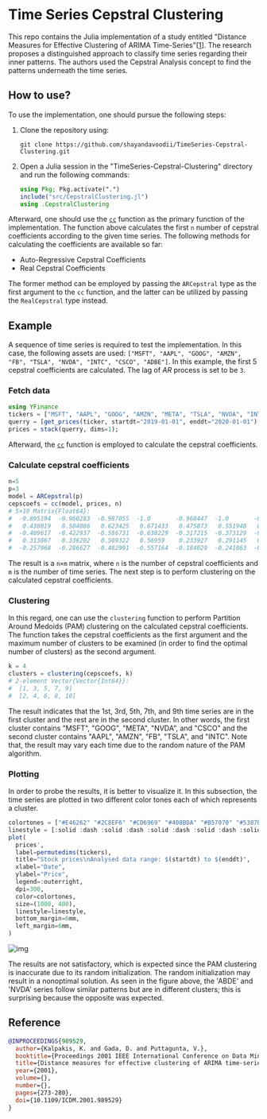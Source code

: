 # Time Series Cepstral Clustering

This repo contains the Julia implementation of a study entitled "Distance Measures for Effective Clustering of ARIMA Time-Series"[[1](https://doi.org/10.1109/ICDM.2001.989529)]. The research proposes a distinguished approach to classify time series regarding their inner patterns. The authors used the Cepstral Analysis concept to find the patterns underneath the time series.

## How to use?

To use the implementation, one should pursue the following steps:

1. Clone the repository using:  

    ```raw
    git clone https://github.com/shayandavoodii/TimeSeries-Cepstral-Clustering.git
    ```

2. Open a Julia session in the "TimeSeries-Cepstral-Clustering" directory and run the following commands:

    ```julia
    using Pkg; Pkg.activate(".")
    include("src/CepstralClustering.jl")
    using .CepstralClustering
    ```

Afterward, one should use the [`cc`](https://github.com/shayandavoodii/TimeSeries-Cepstral-Clustering/blob/main/src/CepstralClustering.jl#L12-L46) function as the primary function of the implementation. The function above calculates the first `n` number of cepstral coefficients according to the given time series. The following methods for calculating the coefficients are available so far:

- Auto-Regressive Cepstral Coefficients
- Real Cepstral Coefficients

The former method can be employed by passing the `ARCepstral` type as the first argument to the `cc` function, and the latter can be utilized by passing the `RealCepstral` type instead.

## Example

A sequence of time series is required to test the implementation. In this case, the following assets are used: `["MSFT", "AAPL", "GOOG", "AMZN", "FB", "TSLA", "NVDA", "INTC", "CSCO", "ADBE"]`. In this example, the first 5 cepstral coefficients are calculated. The lag of $AR$ process is set to be `3`.

### Fetch data

```julia
using YFinance
tickers = ["MSFT", "AAPL", "GOOG", "AMZN", "META", "TSLA", "NVDA", "INTC", "CSCO", "ADBE"]
querry = [get_prices(ticker, startdt="2019-01-01", enddt="2020-01-01")["adjclose"] for ticker in tickers]
prices = stack(querry, dims=1);
```

Afterward, the [`cc`](https://github.com/shayandavoodii/TimeSeries-Cepstral-Clustering/blob/main/src/CepstralClustering.jl#L12-L46) function is employed to calculate the cepstral coefficients.

### Calculate cepstral coefficients

```julia
n=5
p=3
model = ARCepstral(p)
cepscoefs = cc(model, prices, n)
# 5×10 Matrix{Float64}:
#  -0.895194  -0.960283  -0.987055  -1.0       -0.968447  -1.0       -0.992712  -1.0       -1.0       -0.964975
#   0.438019   0.504086   0.623425   0.671433   0.475873   0.551948   0.563323   0.556987   0.577228   0.553053
#  -0.409617  -0.422937  -0.586731  -0.638229  -0.317215  -0.373129  -0.468687  -0.368036  -0.464358  -0.48796
#   0.313867   0.336202   0.509322   0.56959    0.233927   0.291145   0.386832   0.286327   0.384007   0.402437
#  -0.257968  -0.286627  -0.482991  -0.557164  -0.184029  -0.241863  -0.3434    -0.236681  -0.341143  -0.359296
```

The result is a `n×m` matrix, where `n` is the number of cepstral coefficients and `m` is the number of time series. The next step is to perform clustering on the calculated cepstral coefficients.

### Clustering

In this regard, one can use the `clustering` function to perform Partition Around Medoids (PAM) clustering on the calculated cepstral coefficients. The function takes the cepstral coefficients as the first argument and the maximum number of clusters to be examined (in order to find the optimal number of clusters) as the second argument.

```julia
k = 4
clusters = clustering(cepscoefs, k)
# 2-element Vector{Vector{Int64}}:
#  [1, 3, 5, 7, 9]
#  [2, 4, 6, 8, 10]
```

The result indicates that the 1st, 3rd, 5th, 7th, and 9th time series are in the first cluster and the rest are in the second cluster. In other words, the first cluster contains "MSFT", "GOOG", "META", "NVDA", and "CSCO" and the second cluster contains "AAPL", "AMZN", "FB", "TSLA", and "INTC". Note that, the result may vary each time due to the random nature of the PAM algorithm.

### Plotting

In order to probe the results, it is better to visualize it. In this subsection, the time series are plotted in two different color tones each of which represents a cluster.

```julia
colortones = ["#E46262" "#2C8EF6" "#CD6969" "#408BDA" "#B57070" "#5387BF" "#9E7777" "#6784A3" "#877E7E" "#7A8188"]
linestyle = [:solid :dash :solid :dash :solid :dash :solid :dash :solid :dash]
plot(
  prices',
  label=permutedims(tickers),
  title="Stock prices\nAnalysed data range: $(startdt) to $(enddt)",
  xlabel="Date",
  ylabel="Price",
  legend=:outerright,
  dpi=300,
  color=colortones,
  size=(1000, 400),
  linestyle=linestyle,
  bottom_margin=6mm,
  left_margin=6mm,
)
```
![img](https://github.com/shayandavoodii/TimeSeries-Cepstral-Clustering/blob/main/assets/StockPrices.png)

The results are not satisfactory, which is expected since the PAM clustering is inaccurate due to its random initialization. The random initialization may result in a nonoptimal solution. As seen in the figure above, the 'ABDE' and 'NVDA' series follow similar patterns but are in different clusters; this is surprising because the opposite was expected.

## Reference

```bibtex
@INPROCEEDINGS{989529,
  author={Kalpakis, K. and Gada, D. and Puttagunta, V.},
  booktitle={Proceedings 2001 IEEE International Conference on Data Mining}, 
  title={Distance measures for effective clustering of ARIMA time-series}, 
  year={2001},
  volume={},
  number={},
  pages={273-280},
  doi={10.1109/ICDM.2001.989529}
}
```

